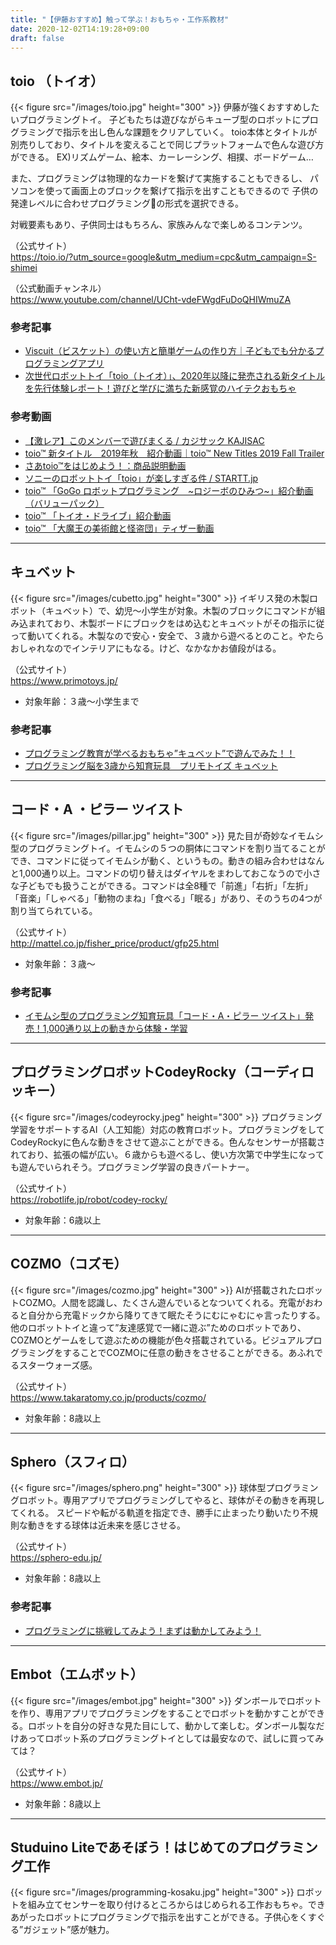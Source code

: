 ```yaml
---
title: "【伊藤おすすめ】触って学ぶ！おもちゃ・工作系教材"
date: 2020-12-02T14:19:28+09:00
draft: false
---
```


## toio （トイオ）
{{< figure src="/images/toio.jpg" height="300" >}}
伊藤が強くおすすめしたいプログラミングトイ。
子どもたちは遊びながらキューブ型のロボットにプログラミングで指示を出し色んな課題をクリアしていく。
toio本体とタイトルが別売りしており、タイトルを変えることで同じプラットフォームで色んな遊び方ができる。
EX)リズムゲーム、絵本、カーレーシング、相撲、ボードゲーム…   

また、プログラミングは物理的なカードを繋げて実施することもできるし、
パソコンを使って画面上のブロックを繋げて指示を出すこともできるので
子供の発達レベルに合わせプログラミングの形式を選択できる。  

対戦要素もあり、子供同士はもちろん、家族みんなで楽しめるコンテンツ。  

 （公式サイト）  
  https://toio.io/?utm_source=google&utm_medium=cpc&utm_campaign=S-shimei

  （公式動画チャンネル）  
  https://www.youtube.com/channel/UCht-vdeFWgdFuDoQHIWmuZA

### 参考記事
- [Viscuit（ビスケット）の使い方と簡単ゲームの作り方｜子どもでも分かるプログラミングアプリ](https://arschool.co.jp/blog/archives/2663)
- [次世代ロボットトイ「toio（トイオ）」、2020年以降に発売される新タイトルを先行体験レポート！遊びと学びに満ちた新感覚のハイテクおもちゃ](https://hobby.dengeki.com/event/902602/)

### 参考動画
- [【激レア】このメンバーで遊びまくる / カジサック KAJISAC ](https://www.youtube.com/watch?v=QERsJgsxF_k)
- [toio™ 新タイトル　2019年秋　紹介動画｜toio™ New Titles 2019 Fall Trailer](https://www.youtube.com/watch?v=XUqxeShP_NY)
- [さあtoio™をはじめよう！：商品説明動画](https://www.youtube.com/watch?v=zda5HtnZ7lE)
- [ソニーのロボットトイ「toio」が楽しすぎる件 / STARTT.jp](https://www.youtube.com/watch?v=09v-AygyQl0)
- [toio™ 「GoGo ロボットプログラミング　~ロジーボのひみつ~」紹介動画（バリューパック）](https://www.youtube.com/watch?v=42nG5wYqFU4)
- [toio™ 「トイオ・ドライブ」紹介動画](https://www.youtube.com/watch?v=ep1bMCeUh-c)
- [toio™ 「大魔王の美術館と怪盗団」ティザー動画](https://www.youtube.com/watch?v=Mrg9bM1sbOc)

 - - - 
## キュベット
{{< figure src="/images/cubetto.jpg" height="300" >}}
イギリス発の木製ロボット（キュベット）で、幼児～小学生が対象。木製のブロックにコマンドが組み込まれており、木製ボードにブロックをはめ込むとキュベットがその指示に従って動いてくれる。木製なので安心・安全で、３歳から遊べるとのこと。やたらおしゃれなのでインテリアにもなる。けど、なかなかお値段がはる。

 （公式サイト）  
  https://www.primotoys.jp/


- 対象年齢：３歳〜小学生まで

### 参考記事
- [プログラミング教育が学べるおもちゃ”キュベット”で遊んでみた！！](https://coeteco.jp/articles/10058)
- [プログラミング脳を3歳から知育玩具　プリモトイズ キュベット](https://plusstyle.jp/shopping/item?id=315)

- - -
## コード・A ・ピラー ツイスト
{{< figure src="/images/pillar.jpg" height="300" >}}
見た目が奇妙なイモムシ型のプログラミングトイ。イモムシの５つの胴体にコマンドを割り当てることができ、コマンドに従ってイモムシが動く、というもの。動きの組み合わせはなんと1,000通り以上。コマンドの切り替えはダイヤルをまわしておこなうので小さな子どもでも扱うことができる。コマンドは全8種で「前進」「右折」「左折」「音楽」「しゃべる」「動物のまね」「食べる」「眠る」があり、そのうちの4つが割り当てられている。

 （公式サイト）  
  http://mattel.co.jp/fisher_price/product/gfp25.html


- 対象年齢：３歳〜

### 参考記事
- [イモムシ型のプログラミング知育玩具「コード・A・ピラー ツイスト」発売！1,000通り以上の動きから体験・学習](https://robotstart.info/2019/10/08/code-a-pillar-twist.html)

- - -
## プログラミングロボットCodeyRocky（コーディロッキー）
{{< figure src="/images/codeyrocky.jpeg" height="300" >}}
プログラミング学習をサポートするAI（人工知能）対応の教育ロボット。プログラミングをしてCodeyRockyに色んな動きをさせて遊ぶことができる。色んなセンサーが搭載されており、拡張の幅が広い。６歳からも遊べるし、使い方次第で中学生になっても遊んでいられそう。プログラミング学習の良きパートナー。

 （公式サイト）  
  https://robotlife.jp/robot/codey-rocky/

- 対象年齢：6歳以上
- - -
## COZMO（コズモ）
{{< figure src="/images/cozmo.jpg" height="300" >}}
AIが搭載されたロボットCOZMO。人間を認識し、たくさん遊んでいるとなついてくれる。充電がおわると自分から充電ドックから降りてきて眠たそうにむにゃむにゃ言ったりする。他のロボットトイと違って”友達感覚で一緒に遊ぶ”ためのロボットであり、COZMOとゲームをして遊ぶための機能が色々搭載されている。ビジュアルプログラミングをすることでCOZMOに任意の動きをさせることができる。あふれでるスターウォーズ感。

 （公式サイト）  
  https://www.takaratomy.co.jp/products/cozmo/

- 対象年齢：8歳以上
- - -
## Sphero（スフィロ）
{{< figure src="/images/sphero.png" height="300" >}}
球体型プログラミングロボット。専用アプリでプログラミングしてやると、球体がその動きを再現してくれる。
スピードや転がる軌道を指定でき、勝手に止まったり動いたり不規則な動きをする球体は近未来を感じさせる。

 （公式サイト）  
  https://sphero-edu.jp/

- 対象年齢：8歳以上

### 参考記事
- [プログラミングに挑戦してみよう！まずは動かしてみよう！](https://sphero-edu.jp/athome/ex/step1/)

- - -
## Embot（エムボット）
{{< figure src="/images/embot.jpg" height="300" >}}
ダンボールでロボットを作り、専用アプリでプログラミングをすることでロボットを動かすことができる。ロボットを自分の好きな見た目にして、動かして楽しむ。ダンボール製なだけあってロボット系のプログラミングトイとしては最安なので、試しに買ってみては？

 （公式サイト）  
  https://www.embot.jp/

- 対象年齢：8歳以上

- - -
## Studuino Liteであそぼう！はじめてのプログラミング工作
{{< figure src="/images/programming-kosaku.jpg" height="300" >}}
ロボットを組み立てセンサーを取り付けるところからはじめられる工作おもちゃ。できあがったロボットにプログラミングで指示を出すことができる。子供心をくすぐる”ガジェット”感が魅力。
